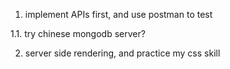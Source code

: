 1. implement APIs first, and use postman to test

1.1. try chinese mongodb server?

2. server side rendering, and practice my css skill

